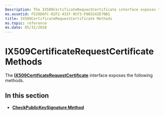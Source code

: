 ```yaml
---
Description: The IX509CertificateRequestCertificate interface exposes the following methods.
ms.assetid: F526D6FC-02F2-4337-9CF3-F065242E70B1
title: IX509CertificateRequestCertificate Methods
ms.topic: reference
ms.date: 05/31/2018
---
```


# IX509CertificateRequestCertificate Methods

The [**IX509CertificateRequestCertificate**](/windows/desktop/api/CertEnroll/nn-certenroll-ix509certificaterequestcertificate) interface exposes the following methods.

## In this section

-   [**CheckPublicKeySignature Method**](/windows/desktop/api/CertEnroll/nf-certenroll-ix509certificaterequestcertificate-checkpublickeysignature)

 

 



